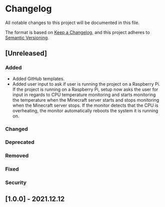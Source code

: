 # Changelog
All notable changes to this project will be documented in this file.

The format is based on [Keep a Changelog](https://keepachangelog.com/en/1.0.0/),
and this project adheres to [Semantic Versioning](https://semver.org/spec/v2.0.0.html).

## [Unreleased]

### Added

- Added GitHub templates.
- Added user input to ask if user is running the project on a Raspberry Pi. If the project is running on a Raspberry Pi, setup now asks the user for input in regards to CPU temperature monitoring and starts monitoring the temperature when the Minecraft server starts and stops monitoring when the Minecraft server stops. If the monitor detects that the CPU is overheating, the monitor automatically reboots the system it is running on.

### Changed

### Deprecated

### Removed

### Fixed

### Security

## [1.0.0] - 2021.12.12
